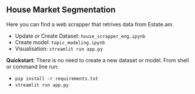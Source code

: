 ## House Market Segmentation

Here you can find a web scrapper that retrives data from Estate.am. 

* Update or Create Dataset: `house_scrapper_eng.ipynb`
* Create model: `topic_modeling.ipynb`
* Visualisation: `streamlit run app.py`

**Quickstart**: There is no need to create a new dataset or model. 
From shell or command line run:

* `pip install -r requirements.txt`
* `streamlit run app.py`

